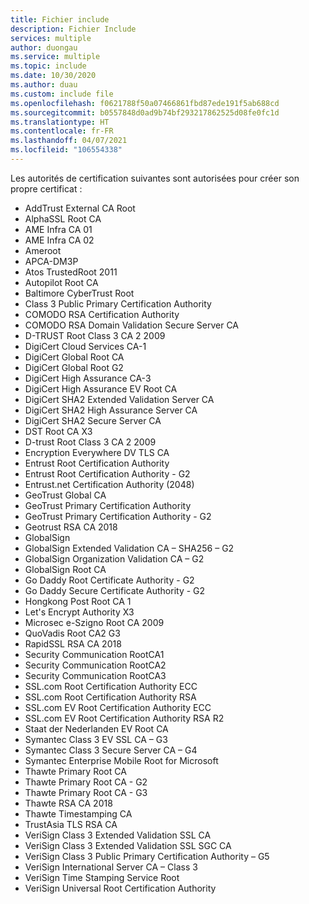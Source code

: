 ```yaml
---
title: Fichier include
description: Fichier Include
services: multiple
author: duongau
ms.service: multiple
ms.topic: include
ms.date: 10/30/2020
ms.author: duau
ms.custom: include file
ms.openlocfilehash: f0621788f50a07466861fbd87ede191f5ab688cd
ms.sourcegitcommit: b0557848d0ad9b74bf293217862525d08fe0fc1d
ms.translationtype: HT
ms.contentlocale: fr-FR
ms.lasthandoff: 04/07/2021
ms.locfileid: "106554338"
---
```

Les autorités de certification suivantes sont autorisées pour créer son propre certificat :

- AddTrust External CA Root
- AlphaSSL Root CA
- AME Infra CA 01
- AME Infra CA 02
- Ameroot
- APCA-DM3P
- Atos TrustedRoot 2011
- Autopilot Root CA
- Baltimore CyberTrust Root
- Class 3 Public Primary Certification Authority
- COMODO RSA Certification Authority
- COMODO RSA Domain Validation Secure Server CA
- D-TRUST Root Class 3 CA 2 2009
- DigiCert Cloud Services CA-1
- DigiCert Global Root CA
- DigiCert Global Root G2
- DigiCert High Assurance CA-3
- DigiCert High Assurance EV Root CA
- DigiCert SHA2 Extended Validation Server CA
- DigiCert SHA2 High Assurance Server CA
- DigiCert SHA2 Secure Server CA
- DST Root CA X3
- D-trust Root Class 3 CA 2 2009
- Encryption Everywhere DV TLS CA
- Entrust Root Certification Authority
- Entrust Root Certification Authority - G2
- Entrust.net Certification Authority (2048)
- GeoTrust Global CA
- GeoTrust Primary Certification Authority
- GeoTrust Primary Certification Authority - G2
- Geotrust RSA CA 2018
- GlobalSign
- GlobalSign Extended Validation CA – SHA256 – G2
- GlobalSign Organization Validation CA – G2
- GlobalSign Root CA
- Go Daddy Root Certificate Authority - G2
- Go Daddy Secure Certificate Authority - G2
- Hongkong Post Root CA 1
- Let's Encrypt Authority X3
- Microsec e-Szigno Root CA 2009
- QuoVadis Root CA2 G3
- RapidSSL RSA CA 2018
- Security Communication RootCA1
- Security Communication RootCA2
- Security Communication RootCA3
- SSL.com Root Certification Authority ECC
- SSL.com Root Certification Authority RSA
- SSL.com EV Root Certification Authority ECC
- SSL.com EV Root Certification Authority RSA R2
- Staat der Nederlanden EV Root CA
- Symantec Class 3 EV SSL CA – G3
- Symantec Class 3 Secure Server CA – G4
- Symantec Enterprise Mobile Root for Microsoft
- Thawte Primary Root CA
- Thawte Primary Root CA - G2
- Thawte Primary Root CA - G3
- Thawte RSA CA 2018
- Thawte Timestamping CA
- TrustAsia TLS RSA CA
- VeriSign Class 3 Extended Validation SSL CA
- VeriSign Class 3 Extended Validation SSL SGC CA
- VeriSign Class 3 Public Primary Certification Authority – G5
- VeriSign International Server CA – Class 3
- VeriSign Time Stamping Service Root
- VeriSign Universal Root Certification Authority
